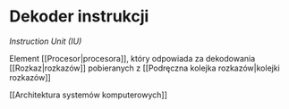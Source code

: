 # Dekoder instrukcji
*Instruction Unit (IU)*

Element [[Procesor|procesora]], który odpowiada za dekodowania [[Rozkaz|rozkazów]] pobieranych z [[Podręczna kolejka rozkazów|kolejki rozkazów]]

[[Architektura systemów komputerowych]]
